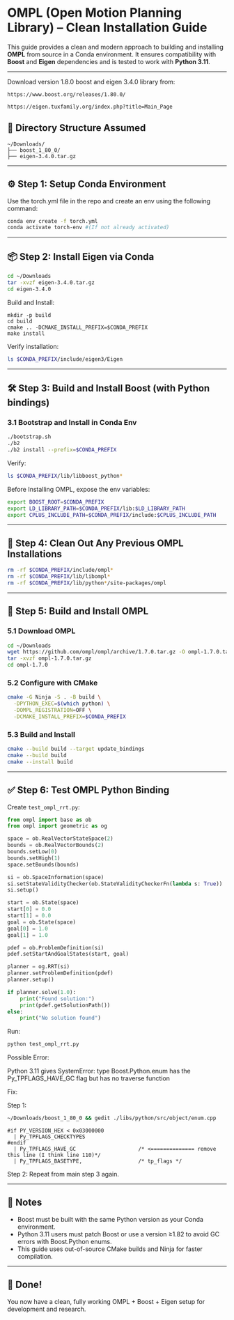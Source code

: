 
# OMPL (Open Motion Planning Library) – Clean Installation Guide

This guide provides a clean and modern approach to building and installing **OMPL** from source in a Conda environment. It ensures compatibility with **Boost** and **Eigen** dependencies and is tested to work with **Python 3.11**.

---

Download version 1.8.0 boost and eigen 3.4.0 library from: 

```https://www.boost.org/releases/1.80.0/```

```https://eigen.tuxfamily.org/index.php?title=Main_Page```


## 📁 Directory Structure Assumed

```
~/Downloads/
├── boost_1_80_0/
├── eigen-3.4.0.tar.gz
```

---

## ⚙️ Step 1: Setup Conda Environment

Use the torch.yml file in the repo and create an env using the following command:

```bash
conda env create -f torch.yml
conda activate torch-env #(If not already activated)
```

---

## 📦 Step 2: Install Eigen via Conda

```bash
cd ~/Downloads
tar -xvzf eigen-3.4.0.tar.gz
cd eigen-3.4.0
```
Build and Install:

```
mkdir -p build
cd build
cmake .. -DCMAKE_INSTALL_PREFIX=$CONDA_PREFIX
make install

```

Verify installation:

```bash
ls $CONDA_PREFIX/include/eigen3/Eigen
```

---

## 🛠️ Step 3: Build and Install Boost (with Python bindings)


### 3.1 Bootstrap and Install in Conda Env
```bash
./bootstrap.sh
./b2
./b2 install --prefix=$CONDA_PREFIX
```


Verify:
```bash
ls $CONDA_PREFIX/lib/libboost_python*
```

Before Installing OMPL, expose the env variables:

```bash
export BOOST_ROOT=$CONDA_PREFIX 
export LD_LIBRARY_PATH=$CONDA_PREFIX/lib:$LD_LIBRARY_PATH
export CPLUS_INCLUDE_PATH=$CONDA_PREFIX/include:$CPLUS_INCLUDE_PATH
```

---

## 🧹 Step 4: Clean Out Any Previous OMPL Installations

```bash
rm -rf $CONDA_PREFIX/include/ompl*
rm -rf $CONDA_PREFIX/lib/libompl*
rm -rf $CONDA_PREFIX/lib/python*/site-packages/ompl
```

---

## 🔧 Step 5: Build and Install OMPL

### 5.1 Download OMPL

```bash
cd ~/Downloads
wget https://github.com/ompl/ompl/archive/1.7.0.tar.gz -O ompl-1.7.0.tar.gz
tar -xvzf ompl-1.7.0.tar.gz
cd ompl-1.7.0
```

### 5.2 Configure with CMake

```bash
cmake -G Ninja -S . -B build \
  -DPYTHON_EXEC=$(which python) \
  -DOMPL_REGISTRATION=OFF \
  -DCMAKE_INSTALL_PREFIX=$CONDA_PREFIX
```

### 5.3 Build and Install

```bash
cmake --build build --target update_bindings
cmake --build build
cmake --install build
```

---

## ✅ Step 6: Test OMPL Python Binding

Create `test_ompl_rrt.py`:

```python
from ompl import base as ob
from ompl import geometric as og

space = ob.RealVectorStateSpace(2)
bounds = ob.RealVectorBounds(2)
bounds.setLow(0)
bounds.setHigh(1)
space.setBounds(bounds)

si = ob.SpaceInformation(space)
si.setStateValidityChecker(ob.StateValidityCheckerFn(lambda s: True))
si.setup()

start = ob.State(space)
start[0] = 0.0
start[1] = 0.0
goal = ob.State(space)
goal[0] = 1.0
goal[1] = 1.0

pdef = ob.ProblemDefinition(si)
pdef.setStartAndGoalStates(start, goal)

planner = og.RRT(si)
planner.setProblemDefinition(pdef)
planner.setup()

if planner.solve(1.0):
    print("Found solution:")
    print(pdef.getSolutionPath())
else:
    print("No solution found")
```

Run:
```bash
python test_ompl_rrt.py
```

Possible Error:

Python 3.11 gives SystemError: type Boost.Python.enum has the Py_TPFLAGS_HAVE_GC flag but has no traverse function

Fix: 

Step 1: 

```bash
~/Downloads/boost_1_80_0 && gedit ./libs/python/src/object/enum.cpp
```

```
#if PY_VERSION_HEX < 0x03000000
  | Py_TPFLAGS_CHECKTYPES
#endif
  | Py_TPFLAGS_HAVE_GC                    /* <============== remove this line (I think line 110)*/
  | Py_TPFLAGS_BASETYPE,                  /* tp_flags */
```
Step 2: Repeat from main step 3 again.

---

## 🧾 Notes

- Boost must be built with the same Python version as your Conda environment.
- Python 3.11 users must patch Boost or use a version ≥1.82 to avoid GC errors with Boost.Python enums.
- This guide uses out-of-source CMake builds and Ninja for faster compilation.

---

## 🏁 Done!

You now have a clean, fully working OMPL + Boost + Eigen setup for development and research.
